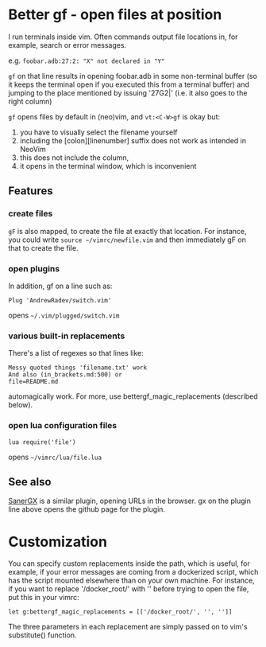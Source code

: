 # Better gf - open files at position

I run terminals inside vim. Often commands output file locations in, for example,
search or error messages.

e.g. `foobar.adb:27:2: "X" not declared in "Y"`

`gf` on that line results in opening foobar.adb in some non-terminal buffer
(so it keeps the terminal open if you executed this from a terminal buffer)
and jumping to the place mentioned by issuing '27G2|' (i.e. it also goes to the right column)

`gf` opens files by default in (neo)vim, and `vt:<C-W>gf` is okay but:
1) you have to visually select the filename yourself
2) including the [colon][linenumber] suffix does not work as intended in NeoVim
3) this does not include the column, 
4) it opens in the terminal window, which is inconvenient

## Features

### create files

`gF` is also mapped, to create the file at exactly that location. For instance,
you could write `source ~/vimrc/newfile.vim` and then immediately gF on that to create the file.

### open plugins

In addition, gf on a line such as:

```
Plug 'AndrewRadev/switch.vim'
```

opens `~/.vim/plugged/switch.vim`

### various built-in replacements

There's a list of regexes so that lines like:

```
Messy quoted things 'filename.txt' work
And also (in_brackets.md:500) or
file=README.md
```

automagically work. For more, use bettergf_magic_replacements (described below).

### open lua configuration files

```
lua require('file')
```

opens `~/vimrc/lua/file.lua`

## See also

[SanerGX](https://github.com/TamaMcGlinn/vim-sanergx) is a similar plugin,
opening URLs in the browser. gx on the plugin line above opens the github page for the plugin.

# Customization

You can specify custom replacements inside the path, which is useful, for example, if your
error messages are coming from a dockerized script, which has the script mounted elsewhere
than on your own machine. For instance, if you want to replace '/docker_root/' with '' before
trying to open the file, put this in your vimrc:

```
let g:bettergf_magic_replacements = [['/docker_root/', '', '']]
```

The three parameters in each replacement are simply passed on to vim's substitute() function.
